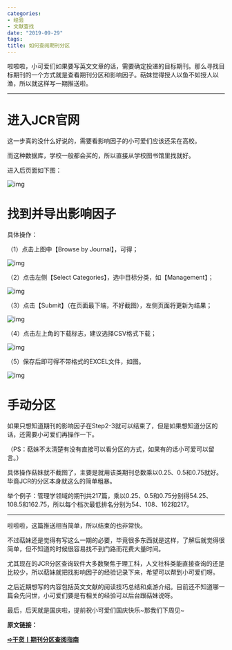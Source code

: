 ```yaml
---
categories:
- 经验
- 文献查找
date: "2019-09-29"
tags:
title: 如何查阅期刊分区
---
```


啦啦啦，小可爱们如果要写英文文章的话，需要确定投递的目标期刊。那么寻找目标期刊的一个方式就是查看期刊分区和影响因子。萜妹觉得授人以鱼不如授人以渔，所以就这样写一期推送啦。

<!--more-->

---

# **进入JCR官网**

这一步真的没什么好说的，需要看影响因子的小可爱们应该还呆在高校。

而这种数据库，学校一般都会买的，所以直接从学校图书馆里找就好。

进入后页面如下图：

![img](https://tie-1315290370.cos.ap-beijing.myqcloud.com/TIE/202309112331534.png)

# **找到并导出影响因子**

具体操作：

（1）点击上图中【Browse by Journal】，可得；

![img](https://tie-1315290370.cos.ap-beijing.myqcloud.com/TIE/202309112331633.png)

（2）点击左侧【Select Categories】，选中目标分类，如【Management】；

![img](https://tie-1315290370.cos.ap-beijing.myqcloud.com/TIE/202309112331602.png)

（3）点击【Submit】（在页面最下端，不好截图），左侧页面将更新为结果；

![img](https://tie-1315290370.cos.ap-beijing.myqcloud.com/TIE/202309112331642.png)

（4）点击左上角的下载标志，建议选择CSV格式下载；

![img](https://tie-1315290370.cos.ap-beijing.myqcloud.com/TIE/202309112331210.png)

（5）保存后即可得不带格式的EXCEL文件，如图。

![img](https://tie-1315290370.cos.ap-beijing.myqcloud.com/TIE/202309112331088.png)

# **手动分区**

如果只想知道期刊的影响因子在Step2-3就可以结束了，但是如果想知道分区的话，还需要小可爱们再操作一下。

（PS：萜妹不太清楚有没有直接可以看分区的方式，如果有的话小可爱可以留言。）

具体操作萜妹就不截图了，主要是就用该类期刊总数乘以0.25、0.5和0.75就好。毕竟JCR的分区本身就这么的简单粗暴。

举个例子：管理学领域的期刊共217篇，乘以0.25、0.5和0.75分别得54.25、108.5和162.75，所以每个档次最低排名分别为54、108、162和217。

------

啦啦啦，这篇推送相当简单，所以结束的也非常快。

不过萜妹还是觉得有写这么一期的必要，毕竟很多东西就是这样，了解后就觉得很简单，但不知道的时候很容易找不到门路而花费大量时间。

尤其现在的JCR分区查询软件大多数聚焦于理工科，人文社科类能直接查询的还是比较少，所以萜妹就把找影响因子的经验记录下来，希望可以帮到小可爱们呀。

之后近期想写的内容包括英文文献的阅读技巧总结和桌游介绍。目前还不知道哪一篇会先问世，小可爱们要是有相关的经验可以后台跟萜妹说呀。

最后，后天就是国庆啦，提前祝小可爱们国庆快乐~那我们下周见~

**原文链接：**

**[➪干货丨期刊分区查阅指南](https://mp.weixin.qq.com/s?__biz=MzIwMDk1OTM2OQ==&mid=2247484903&idx=1&sn=405e07eb5e28f6705a9f67980076f555&chksm=96f47101a183f817cc32004f37bfde5cb494f70d8ddede6935a8a78d6ee092c24846ce62cfa0#rd)**
